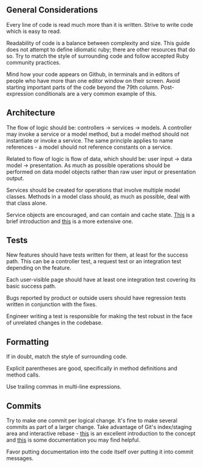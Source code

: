 ## General Considerations

Every line of code is read much more than it is written.
Strive to write code which is easy to read.

Readability of code is a balance between complexity and size.
This guide does not attempt to define idiomatic ruby; there are other
resources that do so. Try to match the style of surrounding code
and follow accepted Ruby community practices.

Mind how your code appears on Github, in terminals and in editors of
people who have more than one editor window on their screen.
Avoid starting important parts of the code beyond the 79th column.
Post-expression conditionals are a very common example of this.

## Architecture

The flow of logic should be: controllers -> services -> models.
A controller may invoke a service or a model method, but a model method
should not instantiate or invoke a service. The same principle
applies to name references - a model should not reference constants
on a service.

Related to flow of logic is flow of data, which should be: user input ->
data model -> presentation. As much as possible operations should be
performed on data model objects rather than raw user input or presentation
output.

Services should be created for operations that involve multiple model
classes. Methods in a model class should, as much as possible, deal with
that class alone.

Service objects are encouraged, and can contain and cache state.
[This](https://blog.engineyard.com/2014/keeping-your-rails-controllers-dry-with-services)
is a brief introduction and [this](https://www.netguru.co/blog/service-objects-in-rails-will-help)
is a more extensive one.

## Tests

New features should have tests written for them, at least for the
success path. This can be a controller test, a request test or an
integration test depending on the feature.

Each user-visible page should have at least one integration
test covering its basic success path.

Bugs reported by product or outside users should have regression
tests written in conjunction with the fixes.

Engineer writing a test is responsible for making the test robust
in the face of unrelated changes in the codebase.

## Formatting

If in doubt, match the style of surrounding code.

Explicit parentheses are good, specifically in method definitions
and method calls.

Use trailing commas in multi-line expressions.

## Commits

Try to make one commit per logical change. It's fine to make several commits
as part of a larger change. Take advantage of Git's index/staging area
and interactive rebase - [this](https://tomayko.com/blog/2008/the-thing-about-git)
is an excellent introduction to the concept and
[this](https://git-scm.com/book/en/v2/Git-Tools-Rewriting-History) is
some documentation you may find helpful.

Favor putting documentation into the code itself over putting it into
commit messages.
